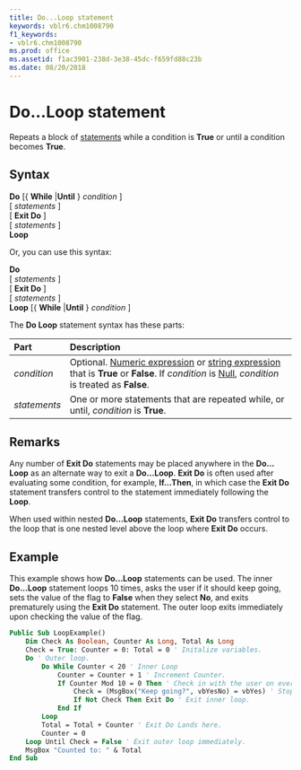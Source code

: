 ```yaml
---
title: Do...Loop statement
keywords: vblr6.chm1008790
f1_keywords:
- vblr6.chm1008790
ms.prod: office
ms.assetid: f1ac3901-238d-3e38-45dc-f659fd88c23b
ms.date: 08/20/2018
---
```



# Do...Loop statement

Repeats a block of [statements](../../Glossary/vbe-glossary.md#statement) while a condition is **True** or until a condition becomes **True**.

## Syntax

**Do** [{ **While** |**Until** } _condition_ ] <br/>
[ _statements_ ] <br/>
[ **Exit Do** ] <br/>
[ _statements_ ] <br/>
**Loop**

Or, you can use this syntax:

**Do** <br/>
[ _statements_ ] <br/>
[ **Exit Do** ] <br/>
[ _statements_ ] <br/>
**Loop** [{ **While** |**Until** } _condition_ ]

The **Do Loop** statement syntax has these parts:

|**Part**|**Description**|
|:-----|:-----|
| _condition_|Optional. [Numeric expression](../../Glossary/vbe-glossary.md#numeric-expression) or [string expression](../../Glossary/vbe-glossary.md#string-expression) that is **True** or **False**. If _condition_ is [Null](../../Glossary/vbe-glossary.md#null),  _condition_ is treated as **False**.|
| _statements_|One or more statements that are repeated while, or until,  _condition_ is **True**.|

## Remarks

Any number of **Exit Do** statements may be placed anywhere in the **Do…Loop** as an alternate way to exit a **Do…Loop**. **Exit Do** is often used after evaluating some condition, for example, **If…Then**, in which case the **Exit Do** statement transfers control to the statement immediately following the **Loop**.

When used within nested **Do…Loop** statements, **Exit Do** transfers control to the loop that is one nested level above the loop where **Exit Do** occurs.

## Example

This example shows how **Do...Loop** statements can be used. The inner **Do...Loop** statement loops 10 times, asks the user if it should keep going, sets the value of the flag to **False** when they select **No**, and exits prematurely using the **Exit Do** statement. The outer loop exits immediately upon checking the value of the flag.


```vb
Public Sub LoopExample()
    Dim Check As Boolean, Counter As Long, Total As Long
    Check = True: Counter = 0: Total = 0 ' Initalize variables.
    Do ' Outer loop.
        Do While Counter < 20 ' Inner Loop
            Counter = Counter + 1 ' Increment Counter.
            If Counter Mod 10 = 0 Then ' Check in with the user on every multiple of 10.
                Check = (MsgBox("Keep going?", vbYesNo) = vbYes) ' Stop when user click's on No
                If Not Check Then Exit Do ' Exit inner loop.
            End If
        Loop
        Total = Total + Counter ' Exit Do Lands here.
        Counter = 0
    Loop Until Check = False ' Exit outer loop immediately.
    MsgBox "Counted to: " & Total
End Sub
```

